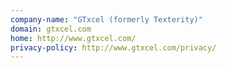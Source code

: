 ```yaml
---
company-name: "GTxcel (formerly Texterity)"
domain: gtxcel.com
home: http://www.gtxcel.com/
privacy-policy: http://www.gtxcel.com/privacy/
---
```




